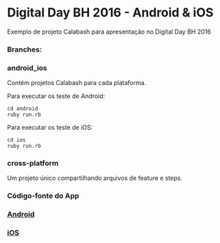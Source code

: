 # Digital Day BH 2016 - Android & iOS
Exemplo de projeto Calabash para apresentação no Digital Day BH 2016

### Branches:

### android_ios 

Contém projetos Calabash para cada plataforma.

Para executar os teste de Android:

```
cd android
ruby run.rb
```

Para executar os teste de iOS:

```
cd ios
ruby run.rb
```

### cross-platform

Um projeto único compartilhando arquivos de feature e steps.

### Código-fonte do App
### [Android](https://github.com/fabianofranca/digitalday.git)
### [iOS](https://github.com/rodrigodias-us/digitalday.git)
